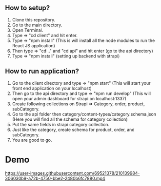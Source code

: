 ## How to setup?

1) Clone this repository.
2) Go to the main directory.
3) Open Terminal.
4) Type => "cd client" and hit enter.
5) Type => "npm install" (This is will install all the node modules to run the React JS application)
6) Then type => "cd .." and "cd api" and hit enter (go to the api directory)
7) Type => "npm install" (setting up backend with strapi)

## How to run application?

1) Go to the client directory and type => "npm start" (This will start your front end application on your localhost)
2) Then go to the api directory and type => "npm run develop" (This will open your admin dashboard for strapi on localhost:1337)
3) Create following collections on Strapi => Category, order, product, subCategory. 
4) Go to the api folder then category/content-types/category.schema.json (Here you will find all the schema for category collection) 
5) Put the same fields in strapi category collection. 
6) Just like the category, create schema for product, order, and subCategory.
7) You are good to go.

# Demo


https://user-images.githubusercontent.com/69521378/210139984-306030b9-a72b-4750-bbe2-2480b6fc7880.mp4

